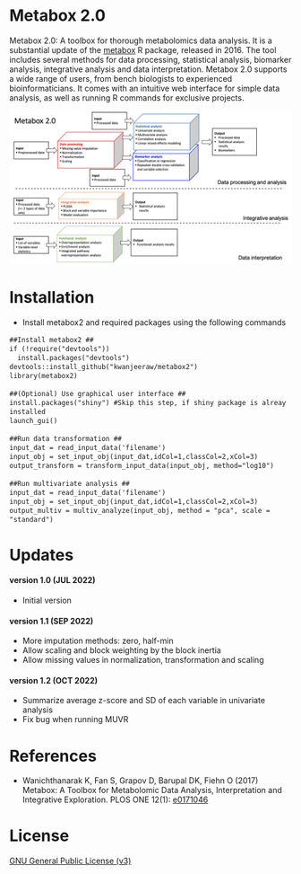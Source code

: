 # Metabox 2.0
Metabox 2.0: A toolbox for thorough metabolomics data analysis. It is a substantial update of the [metabox](https://github.com/kwanjeeraw/metabox) R package, released in 2016. The tool includes several methods for data processing, statistical analysis, biomarker analysis, integrative analysis and data interpretation. Metabox 2.0 supports a wide range of users, from bench biologists to experienced bioinformaticians. It comes with an intuitive web interface for simple data analysis, as well as running R commands for exclusive projects.

![demo](metabox2_img.png)

Installation
============
* Install metabox2 and required packages using the following commands
```
##Install metabox2 ##
if (!require("devtools"))
  install.packages("devtools")
devtools::install_github("kwanjeeraw/metabox2")
library(metabox2)

##(Optional) Use graphical user interface ##
install.packages("shiny") #Skip this step, if shiny package is alreay installed
launch_gui()

##Run data transformation ##
input_dat = read_input_data('filename')
input_obj = set_input_obj(input_dat,idCol=1,classCol=2,xCol=3)
output_transform = transform_input_data(input_obj, method="log10")

##Run multivariate analysis ##
input_dat = read_input_data('filename')
input_obj = set_input_obj(input_dat,idCol=1,classCol=2,xCol=3)
output_multiv = multiv_analyze(input_obj, method = "pca", scale = "standard")
```

Updates
=========
#### version 1.0 (JUL 2022)
* Initial version
#### version 1.1 (SEP 2022)
* More imputation methods: zero, half-min
* Allow scaling and block weighting by the block inertia
* Allow missing values in normalization, transformation and scaling
#### version 1.2 (OCT 2022)
* Summarize average z-score and SD of each variable in univariate analysis
* Fix bug when running MUVR

References
=========
- Wanichthanarak K, Fan S, Grapov D, Barupal DK, Fiehn O (2017) Metabox: A Toolbox for Metabolomic Data Analysis, Interpretation and Integrative Exploration. PLOS ONE 12(1): [e0171046](https://doi.org/10.1371/journal.pone.0171046)

License
=========
[GNU General Public License (v3)](https://github.com/kwanjeeraw/metabox2/blob/master/LICENSE)
